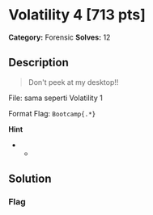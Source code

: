 # Volatility 4 [713 pts]

**Category:** Forensic
**Solves:** 12

## Description
>Don't peek at my desktop!!

File: sama seperti Volatility 1

Format Flag: `Bootcamp{.*}`

**Hint**
* -

## Solution

### Flag

